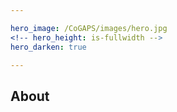 ```yaml
---

hero_image: /CoGAPS/images/hero.jpg
<!-- hero_height: is-fullwidth -->
hero_darken: true

---
```


## About
